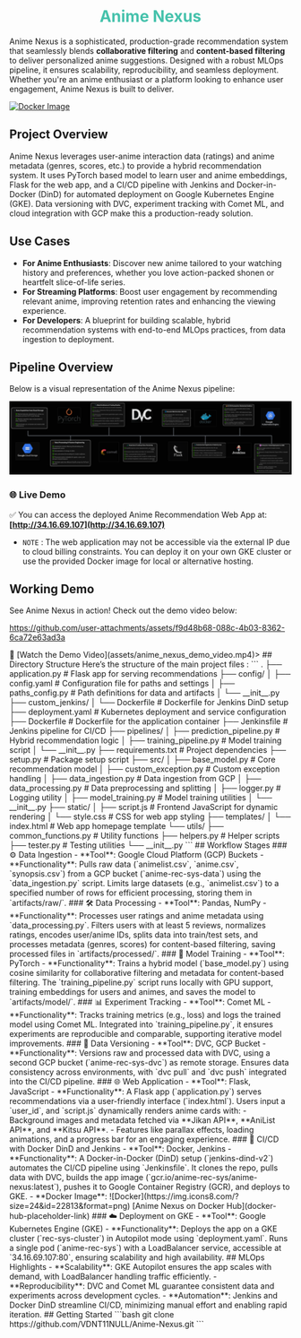 
<h1 style='text-align:center;color:#46c2ac'> Anime Nexus </h1>


Anime Nexus is a sophisticated, production-grade recommendation system that seamlessly blends **collaborative filtering** and **content-based filtering** to deliver personalized anime suggestions. Designed with a robust MLOps pipeline, it ensures scalability, reproducibility, and seamless deployment. Whether you're an anime enthusiast or a platform looking to enhance user engagement, Anime Nexus is built to deliver.

[![Docker Image](https://img.shields.io/badge/Docker-GHCR-blue)](https://hub.docker.com/r/vdnt/anime-nexus)


## Project Overview
Anime Nexus leverages user-anime interaction data (ratings) and anime metadata (genres, scores, etc.) to provide a hybrid recommendation system. It uses PyTorch based model to learn user and anime embeddings, Flask for the web app, and a CI/CD pipeline with Jenkins and Docker-in-Docker (DinD) for automated deployment on Google Kubernetes Engine (GKE). Data versioning with DVC, experiment tracking with Comet ML, and cloud integration with GCP make this a production-ready solution.

## Use Cases
- **For Anime Enthusiasts**: Discover new anime tailored to your watching history and preferences, whether you love action-packed shonen or heartfelt slice-of-life series.
- **For Streaming Platforms**: Boost user engagement by recommending relevant anime, improving retention rates and enhancing the viewing experience.
- **For Developers**: A blueprint for building scalable, hybrid recommendation systems with end-to-end MLOps practices, from data ingestion to deployment.

## Pipeline Overview
Below is a visual representation of the Anime Nexus pipeline:

![Pipeline Overview](assets/Pipeline_workflow_v11_final.png)

### 🌐 Live Demo

✅ You can access the deployed Anime Recommendation Web App at:
**[http://34.16.69.107](http://34.16.69.107)**

- `NOTE` : The web application may not be accessible via the external IP due to cloud billing constraints. You can deploy it on your own GKE cluster or use the provided Docker image for local or alternative hosting.

## Working Demo
See Anime Nexus in action! Check out the demo video below:

https://github.com/user-attachments/assets/f9d48b68-088c-4b03-8362-6ca72e63ad3a
<!-->🎥 [Watch the Demo Video](assets/anime_nexus_demo_video.mp4)>
  
## Directory Structure
Here’s the structure of the main project files :

```
.
├── application.py              # Flask app for serving recommendations
├── config/
│   ├── config.yaml             # Configuration file for paths and settings
│   ├── paths_config.py         # Path definitions for data and artifacts
│   └── __init__.py
├── custom_jenkins/
│   └── Dockerfile              # Dockerfile for Jenkins DinD setup
├── deployment.yaml             # Kubernetes deployment and service configuration
├── Dockerfile                  # Dockerfile for the application container
├── Jenkinsfile                 # Jenkins pipeline for CI/CD
├── pipelines/
│   ├── prediction_pipeline.py  # Hybrid recommendation logic
│   ├── training_pipeline.py    # Model training script
│   └── __init__.py
├── requirements.txt            # Project dependencies
├── setup.py                    # Package setup script
├── src/
│   ├── base_model.py           # Core recommendation model
│   ├── custom_exception.py     # Custom exception handling
│   ├── data_ingestion.py       # Data ingestion from GCP
│   ├── data_processing.py      # Data preprocessing and splitting
│   ├── logger.py               # Logging utility
│   ├── model_training.py       # Model training utilities
│   └── __init__.py
├── static/
│   ├── script.js               # Frontend JavaScript for dynamic rendering
│   └── style.css               # CSS for web app styling
├── templates/
│   └── index.html              # Web app homepage template
└── utils/
    ├── common_functions.py     # Utility functions
    ├── helpers.py              # Helper scripts
    ├── tester.py               # Testing utilities
    └── __init__.py
```

## Workflow Stages

### ⚙️ Data Ingestion
- **Tool**: Google Cloud Platform (GCP) Buckets
- **Functionality**: Pulls raw data (`animelist.csv`, `anime.csv`, `synopsis.csv`) from a GCP bucket (`anime-rec-sys-data`) using the `data_ingestion.py` script. Limits large datasets (e.g., `animelist.csv`) to a specified number of rows for efficient processing, storing them in `artifacts/raw/`.

### 🛠️ Data Processing
- **Tool**: Pandas, NumPy
- **Functionality**: Processes user ratings and anime metadata using `data_processing.py`. Filters users with at least 5 reviews, normalizes ratings, encodes user/anime IDs, splits data into train/test sets, and processes metadata (genres, scores) for content-based filtering, saving processed files in `artifacts/processed/`.

### 🤖 Model Training



- **Tool**: PyTorch
- **Functionality**: Trains a hybrid model (`base_model.py`) using cosine similarity for collaborative filtering and metadata for content-based filtering. The `training_pipeline.py` script runs locally with GPU support, training embeddings for users and animes, and saves the model to `artifacts/model/`.

### 📊 Experiment Tracking
- **Tool**: Comet ML
- **Functionality**: Tracks training metrics (e.g., loss) and logs the trained model using Comet ML. Integrated into `training_pipeline.py`, it ensures experiments are reproducible and comparable, supporting iterative model improvements.

### 📂 Data Versioning
- **Tool**: DVC, GCP Bucket
- **Functionality**: Versions raw and processed data with DVC, using a second GCP bucket (`anime-rec-sys-dvc`) as remote storage. Ensures data consistency across environments, with `dvc pull` and `dvc push` integrated into the CI/CD pipeline.

### 🌐 Web Application
- **Tool**: Flask, JavaScript
- **Functionality**: A Flask app (`application.py`) serves recommendations via a user-friendly interface (`index.html`). Users input a `user_id`, and `script.js` dynamically renders anime cards with:
  - Background images and metadata fetched via **Jikan API**, **AniList API**, and **Kitsu API**.
  - Features like parallax effects, loading animations, and a progress bar for an engaging experience.

### 🚀 CI/CD with Docker DinD and Jenkins
- **Tool**: Docker, Jenkins
- **Functionality**: A Docker-in-Docker (DinD) setup (`jenkins-dind-v2`) automates the CI/CD pipeline using `Jenkinsfile`. It clones the repo, pulls data with DVC, builds the app image (`gcr.io/anime-rec-sys/anime-nexus:latest`), pushes it to Google Container Registry (GCR), and deploys to GKE.
- **Docker Image**:  
  ![Docker](https://img.icons8.com/?size=24&id=22813&format=png) [Anime Nexus on Docker Hub](docker-hub-placeholder-link)

### ☁️ Deployment on GKE
- **Tool**: Google Kubernetes Engine (GKE)
- **Functionality**: Deploys the app on a GKE cluster (`rec-sys-cluster`) in Autopilot mode using `deployment.yaml`. Runs a single pod (`anime-rec-sys`) with a LoadBalancer service, accessible at `34.16.69.107:80`, ensuring scalability and high availability.


## MLOps Highlights
- **Scalability**: GKE Autopilot ensures the app scales with demand, with LoadBalancer handling traffic efficiently.
- **Reproducibility**: DVC and Comet ML guarantee consistent data and experiments across development cycles.
- **Automation**: Jenkins and Docker DinD streamline CI/CD, minimizing manual effort and enabling rapid iteration.

## Getting Started
   ```bash
   git clone https://github.com/VDNT11NULL/Anime-Nexus.git
   ```
